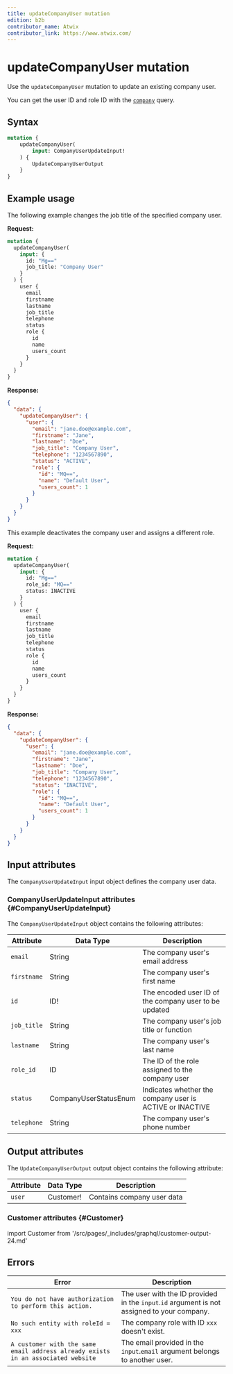 ```yaml
---
title: updateCompanyUser mutation
edition: b2b
contributor_name: Atwix
contributor_link: https://www.atwix.com/
---
```


# updateCompanyUser mutation

Use the `updateCompanyUser` mutation to update an existing company user.

You can get the user ID and role ID with the [`company`](../queries/company.md) query.

## Syntax

```graphql
mutation {
    updateCompanyUser(
        input: CompanyUserUpdateInput!
    ) {
        UpdateCompanyUserOutput
    }
}
```

## Example usage

The following example changes the job title of the specified company user.

**Request:**

```graphql
mutation {
  updateCompanyUser(
    input: {
      id: "Mg=="
      job_title: "Company User"
    }
  ) {
    user {
      email
      firstname
      lastname
      job_title
      telephone
      status
      role {
        id
        name
        users_count
      }
    }
  }
}
```

**Response:**

```json
{
  "data": {
    "updateCompanyUser": {
      "user": {
        "email": "jane.doe@example.com",
        "firstname": "Jane",
        "lastname": "Doe",
        "job_title": "Company User",
        "telephone": "1234567890",
        "status": "ACTIVE",
        "role": {
          "id": "MQ==",
          "name": "Default User",
          "users_count": 1
        }
      }
    }
  }
}
```

This example deactivates the company user and assigns a different role.

**Request:**

```graphql
mutation {
  updateCompanyUser(
    input: {
      id: "Mg=="
      role_id: "MQ=="
      status: INACTIVE
    }
  ) {
    user {
      email
      firstname
      lastname
      job_title
      telephone
      status
      role {
        id
        name
        users_count
      }
    }
  }
}
```

**Response:**

```json
{
  "data": {
    "updateCompanyUser": {
      "user": {
        "email": "jane.doe@example.com",
        "firstname": "Jane",
        "lastname": "Doe",
        "job_title": "Company User",
        "telephone": "1234567890",
        "status": "INACTIVE",
        "role": {
          "id": "MQ==",
          "name": "Default User",
          "users_count": 1
        }
      }
    }
  }
}
```

## Input attributes

The `CompanyUserUpdateInput` input object defines the company user data.

### CompanyUserUpdateInput attributes {#CompanyUserUpdateInput}

The `CompanyUserUpdateInput` object contains the following attributes:

Attribute |  Data Type | Description
--- | --- | ---
`email` | String | The company user's email address
`firstname` | String | The company user's first name
`id` | ID! | The encoded user ID of the company user to be updated
`job_title` | String | The company user's job title or function
`lastname` | String | The company user's last name
`role_id` | ID | The ID of the role assigned to the company user
`status` | CompanyUserStatusEnum | Indicates whether the company user is ACTIVE or INACTIVE
`telephone` | String | The company user's phone number

## Output attributes

The `UpdateCompanyUserOutput` output object contains the following attribute:

Attribute |  Data Type | Description
--- | --- | ---
`user` | Customer! | Contains company user data

### Customer attributes {#Customer}

import Customer from '/src/pages/_includes/graphql/customer-output-24.md'

<Customer />

## Errors

Error | Description
--- | ---
`You do not have authorization to perform this action.` | The user with the ID provided in the `input`.`id` argument is not assigned to your company.
`No such entity with roleId = xxx` | The company role with ID `xxx` doesn't exist.
`A customer with the same email address already exists in an associated website` | The email provided in the `input`.`email` argument belongs to another user.
